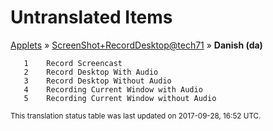 # Untranslated Items
[Applets](../../../README.md) &#187; [ScreenShot+RecordDesktop@tech71](../README.md) &#187; **Danish (da)**

       1	Record Screencast
       2	Record Desktop With Audio
       3	Record Desktop Without Audio
       4	Recording Current Window with Audio
       5	Recording Current Window without Audio

<sup>This translation status table was last updated on 2017-09-28, 16:52 UTC.</sup>
